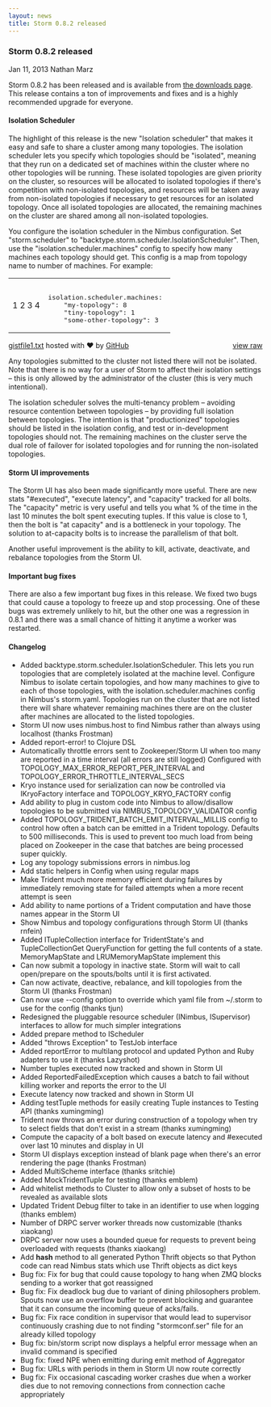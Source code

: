```yaml
---
layout: news
title: Storm 0.8.2 released
---
```

<!--Post Header-->
<h3 class="news-title">Storm 0.8.2 released</h3>
<div class="news-meta">
    <i class="fa fa-calendar"></i> Jan 11, 2013 <i class="fa fa-user"></i> Nathan Marz
</div>
<!--Post Body-->
<p>Storm 0.8.2 has been released and is available from <a href="/downloads.html">the downloads page</a>. This release contains a ton of improvements and fixes and is a highly recommended upgrade for everyone.</p>
<h4>Isolation Scheduler</h4>
<p>The highlight of this release is the new "Isolation scheduler" that makes it easy and safe to share a cluster among many topologies. The isolation scheduler lets you specify which topologies should be "isolated", meaning that they run on a dedicated set of machines within the cluster where no other topologies will be running. These isolated topologies are given priority on the cluster, so resources will be allocated to isolated topologies if there's competition with non-isolated topologies, and resources will be taken away from non-isolated topologies if necessary to get resources for an isolated topology. Once all isolated topologies are allocated, the remaining machines on the cluster are shared among all non-isolated topologies.</p>
<p>You configure the isolation scheduler in the Nimbus configuration. Set "storm.scheduler" to "backtype.storm.scheduler.IsolationScheduler". Then, use the "isolation.scheduler.machines" config to specify how many machines each topology should get. This config is a map from topology name to number of machines. For example:</p>
<script src="https://gist.github.com/4514691.js"></script>
<link rel="stylesheet" href="https://gist-assets.github.com/assets/embed-b8c853f42bc1486a246eca98739ff795.css">
<div id="gist4514691" class="gist">
        <div class="gist-file">
          <div class="gist-data gist-syntax">
    		<div class="file-data">
      			<table cellpadding="0" cellspacing="0" class="lines highlight">
        		<tbody>
        			<tr>
          			<td class="line-numbers">
            			<span class="line-number" id="file-gistfile1-txt-L1" rel="file-gistfile1-txt-L1">1</span>
            			<span class="line-number" id="file-gistfile1-txt-L2" rel="file-gistfile1-txt-L2">2</span>
            			<span class="line-number" id="file-gistfile1-txt-L3" rel="file-gistfile1-txt-L3">3</span>
            			<span class="line-number" id="file-gistfile1-txt-L4" rel="file-gistfile1-txt-L4">4</span>
          			</td>
          		<td class="line-data">
            <pre class="line-pre">
            <div class="line" id="file-gistfile1-txt-LC1">isolation.scheduler.machines: 
</div><div class="line" id="file-gistfile1-txt-LC2">    "my-topology": 8
</div><div class="line" id="file-gistfile1-txt-LC3">    "tiny-topology": 1
</div><div class="line" id="file-gistfile1-txt-LC4">    "some-other-topology": 3
</div></pre>
          </td>
        </tr>
      </tbody></table>
    </div>
          </div>
          <div class="gist-meta">
            <a href="https://gist.github.com/nathanmarz/4514691/raw/gistfile1.txt" style="float:right">view raw</a>
            <a href="https://gist.github.com/nathanmarz/4514691#file-gistfile1-txt">gistfile1.txt</a>
            hosted with ❤ by <a href="https://github.com">GitHub</a>
          </div>
        </div>
</div>
<p>Any topologies submitted to the cluster not listed there will not be isolated. Note that there is no way for a user of Storm to affect their isolation settings – this is only allowed by the administrator of the cluster (this is very much intentional).</p>
<p>The isolation scheduler solves the multi-tenancy problem – avoiding resource contention between topologies – by providing full isolation between topologies. The intention is that "productionized" topologies should be listed in the isolation config, and test or in-development topologies should not. The remaining machines on the cluster serve the dual role of failover for isolated topologies and for running the non-isolated topologies.</p>
<h4>Storm UI improvements</h4>
<p>The Storm UI has also been made significantly more useful. There are new stats "#executed", "execute latency", and "capacity" tracked for all bolts. The "capacity" metric is very useful and tells you what % of the time in the last 10 minutes the bolt spent executing tuples. If this value is close to 1, then the bolt is "at capacity" and is a bottleneck in your topology. The solution to at-capacity bolts is to increase the parallelism of that bolt.</p>
<p>Another useful improvement is the ability to kill, activate, deactivate, and rebalance topologies from the Storm UI.</p>
<h4>Important bug fixes</h4>
<p>There are also a few important bug fixes in this release. We fixed two bugs that could cause a topology to freeze up and stop processing. One of these bugs was extremely unlikely to hit, but the other one was a regression in 0.8.1 and there was a small chance of hitting it anytime a worker was restarted.</p>
<h4>Changelog</h4>
<ul>
	<li>Added backtype.storm.scheduler.IsolationScheduler. This lets you run topologies that are completely isolated at the machine level. Configure Nimbus to isolate certain topologies, and how many machines to give to each of those topologies, with the isolation.scheduler.machines config in Nimbus's storm.yaml. Topologies run on the cluster that are not listed there will share whatever remaining machines there are on the cluster after machines are allocated to the listed topologies.</li>
	<li>Storm UI now uses nimbus.host to find Nimbus rather than always using localhost (thanks Frostman)</li>
	<li>Added report-error! to Clojure DSL</li>
	<li>Automatically throttle errors sent to Zookeeper/Storm UI when too many are reported in a time interval (all errors are still logged) Configured with TOPOLOGY_MAX_ERROR_REPORT_PER_INTERVAL and TOPOLOGY_ERROR_THROTTLE_INTERVAL_SECS</li>
	<li>Kryo instance used for serialization can now be controlled via IKryoFactory interface and TOPOLOGY_KRYO_FACTORY config</li>
	<li>Add ability to plug in custom code into Nimbus to allow/disallow topologies to be submitted via NIMBUS_TOPOLOGY_VALIDATOR config</li>
	<li>Added TOPOLOGY_TRIDENT_BATCH_EMIT_INTERVAL_MILLIS config to control how often a batch can be emitted in a Trident topology. Defaults to 500 milliseconds. This is used to prevent too much load from being placed on Zookeeper in the case that batches are being processed super quickly.</li>
	<li>Log any topology submissions errors in nimbus.log</li>
	<li>Add static helpers in Config when using regular maps</li>
	<li>Make Trident much more memory efficient during failures by immediately removing state for failed attempts when a more recent attempt is seen</li>
	<li>Add ability to name portions of a Trident computation and have those names appear in the Storm UI</li>
	<li>Show Nimbus and topology configurations through Storm UI (thanks rnfein)</li>
	<li>Added ITupleCollection interface for TridentState's and TupleCollectionGet QueryFunction for getting the full contents of a state. MemoryMapState and LRUMemoryMapState implement this</li>
	<li>Can now submit a topology in inactive state. Storm will wait to call open/prepare on the spouts/bolts until it is first activated.</li>
	<li>Can now activate, deactive, rebalance, and kill topologies from the Storm UI (thanks Frostman)</li>
	<li>Can now use --config option to override which yaml file from ~/.storm to use for the config (thanks tjun)</li>
	<li>Redesigned the pluggable resource scheduler (INimbus, ISupervisor) interfaces to allow for much simpler integrations</li>
	<li>Added prepare method to IScheduler</li>
	<li>Added "throws Exception" to TestJob interface</li>
	<li>Added reportError to multilang protocol and updated Python and Ruby adapters to use it (thanks Lazyshot)</li>
	<li>Number tuples executed now tracked and shown in Storm UI</li>
	<li>Added ReportedFailedException which causes a batch to fail without killing worker and reports the error to the UI</li>
	<li>Execute latency now tracked and shown in Storm UI</li>
	<li>Adding testTuple methods for easily creating Tuple instances to Testing API (thanks xumingming)</li>
	<li>Trident now throws an error during construction of a topology when try to select fields that don't exist in a stream (thanks xumingming)</li>
	<li>Compute the capacity of a bolt based on execute latency and #executed over last 10 minutes and display in UI</li>
	<li>Storm UI displays exception instead of blank page when there's an error rendering the page (thanks Frostman)</li>
	<li>Added MultiScheme interface (thanks sritchie)</li>
	<li>Added MockTridentTuple for testing (thanks emblem)</li>
	<li>Add whitelist methods to Cluster to allow only a subset of hosts to be revealed as available slots</li>
	<li>Updated Trident Debug filter to take in an identifier to use when logging (thanks emblem)</li>
	<li>Number of DRPC server worker threads now customizable (thanks xiaokang)</li>
	<li>DRPC server now uses a bounded queue for requests to prevent being overloaded with requests (thanks xiaokang)</li>
	<li>Add <strong>hash</strong> method to all generated Python Thrift objects so that Python code can read Nimbus stats which use Thrift objects as dict keys</li>
	<li>Bug fix: Fix for bug that could cause topology to hang when ZMQ blocks sending to a worker that got reassigned</li>
	<li>Bug fix: Fix deadlock bug due to variant of dining philosophers problem. Spouts now use an overflow buffer to prevent blocking and guarantee that it can consume the incoming queue of acks/fails.</li>
	<li>Bug fix: Fix race condition in supervisor that would lead to supervisor continuously crashing due to not finding "stormconf.ser" file for an already killed topology</li>
	<li>Bug fix: bin/storm script now displays a helpful error message when an invalid command is specified</li>
	<li>Bug fix: fixed NPE when emitting during emit method of Aggregator</li>
	<li>Bug fix: URLs with periods in them in Storm UI now route correctly</li>
	<li>Bug fix: Fix occasional cascading worker crashes due when a worker dies due to not removing connections from connection cache appropriately</li>
</ul>




